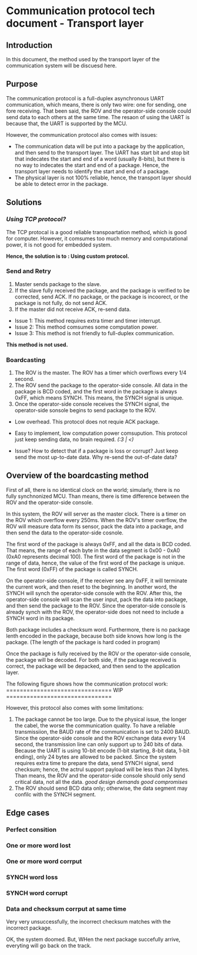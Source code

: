 # Communication protocol tech document - Transport layer

## Introduction
In this document, the method used by the transport layer of the communication system will be discuesd here.

## Purpose

The communication protocol is a full-duplex asynchronous UART communication, which means, there is only two wire: one for sending, one fore receiving. That been said, the ROV and the operator-side console could send data to each others at the same time. The resaon of using the UART is because that, the UART is supported by the MCU.

However, the communication protocol also comes with issues:
- The communication data will be put into a package by the application, and then send to the transport layer. The UART has start bit and stop bit that indecates the start and end of a word (usually 8-bits), but there is no way to indecates the start and end of a package. Hence, the transport layer needs to identify the start and end of a package.
- The physical layer is not 100% reliable, hence, the transport layer should be able to detect error in the package.

## Solutions

### _Using TCP protocol?_

The TCP protocal is a good reliable transpoartation method, which is good for computer. However, it comsumes too much memory and computational power, it is not good for embedded system.

**Hence, the solution is to : Using custom protocol.**

### Send and Retry

1. Master sends package to the slave.
2. If the slave fully received the package, and the package is verified to be corrected, send ACK. If no package, or the package is incoorect, or the package is not fully, do not send ACK.
3. If the master did not receive ACK, re-send data.

- Issue 1: This method requires extra timer and timer interrupt.
- Issue 2: This method comsumes some computation power.
- Issue 3: This method is not friendly to full-duplex communication.

**This method is not used.**

### Boardcasting

1. The ROV is the master. The ROV has a timer which overflows every 1/4 second.
2. The ROV send the package to the operator-side console. All data in the package is BCD coded, and the first word in the package is always 0xFF, which means SYNCH. This means, the SYNCH signal is unique.
3. Once the operator-side console receives the SYNCH signal, the operator-side sonsole begins to send package to the ROV.

- Low overhead. This protocol does not requie ACK package.
- Easy to implement, low computation power comsupution. This protocol just keep sending data, no brain required. _(:3 _| <)__

- Issue? How to detect that if a package is loss or corrupt? Just keep send the most up-to-date data. Why re-send the out-of-date data?


## Overview of the boardcasting method

First of all, there is no identical clock on the world; simularly, there is no fully synchnonized MCU. Than means, there is time difference between the ROV and the operator-side console.

In this system, the ROV will server as the master clock. There is a timer on the ROV which overflow every 250ms. When the ROV's timer overflow, the ROV will measure data form its sensor, pack the data into a package, and then send the data to the operator-side cosnole.

The first word of the package is always 0xFF, and all the data is BCD coded. That means, the range of each byte in the data segment is 0x00 - 0xA0 (0xA0 represents decimal 100). The first word of the package is not in the range of data, hence, the value of the first word of the package is unique. The first word (0xFF) of the package is called SYNCH.

On the operator-side console, if the receiver see any 0xFF, it will terminate the current work, and then reset to the beginning. In another word, the SYNCH will synch the operator-side console with the ROV. After this, the operator-side console will scan the user input, pack the data into package, and then send the package to the ROV. Since the operator-side console is already synch with the ROV, the operator-side does not need to include a SYNCH word in its package.

Both package includes a checksum word. Furthermore, there is no package lenth encoded in the package, because both side knows how long is the package. (The length of the package is hard coded in program)

Once the package is fully received by the ROV or the operator-side console, the package will be decoded. For both side, if the package received is correct, the package will be depacked, and then send to the application layer.

The following figure shows how the communication protocol work:
===============================  WIP  ===============================

However, this protocol also comes with some limitations:
1. The package cannot be too large. Due to the physical issue, the longer the cabel, the worse the communication quality. To have a reliable transmissiion, the BAUD rate of the communication is set to 2400 BAUD. Since the operator-side console and the ROV exchange data every 1/4 second, the transmission line can only support up to 240 bits of data. Because the UART is using 10-bit encode (1-bit starting, 8-bit data, 1-bit ending), only 24 bytes are allowed to be packed. Since the system requires extra time to prepare the data, send SYNCH signal, send checksum; hence, the actrul support payload will be less than 24 bytes. Than means, the ROV and the operator-side console should only send critical data, not all the data. _good design demands good compromises_
2. The ROV should send BCD data only; otherwise, the data segment may confilc with the SYNCH segment.


## Edge cases

### Perfect consition


### One or more word lost



### One or more word corrput



### SYNCH word loss



### SYNCH word corrupt



### Data and checksum corrput at same time

Very very unsuccessfully, the incorrect checksum matches with the incorrect package.

OK, the system doomed. But, WHen the next package succefully arrive, everyting will go back on the track.
